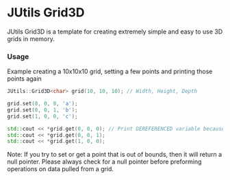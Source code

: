 # JUtils Grid3D

JUtils Grid3D is a template for creating extremely simple and easy to use 3D grids in memory.

### Usage
Example creating a 10x10x10 grid, setting a few points and printing those points again
```cpp
JUtils::Grid3D<char> grid(10, 10, 10); // Width, Height, Depth

grid.set(0, 0, 0, 'a');
grid.set(0, 0, 1, 'b');
grid.set(1, 0, 0, 'c');

std::cout << *grid.get(0, 0, 0); // Print DEREFERENCED variable because grid.get returns a pointer
std::cout << *grid.get(0, 0, 1);
std::cout << *grid.get(1, 0, 0);
```

Note: If you try to set or get a point that is out of bounds, then it will return a null pointer. Please always check for a null pointer before preforming operations on data pulled from a grid.